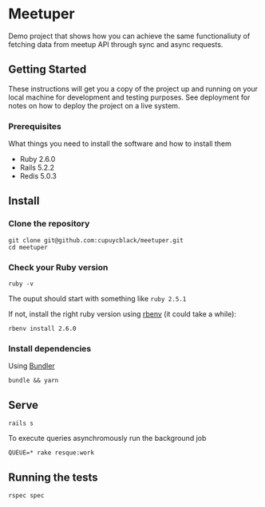 # Meetuper

Demo project that shows how you can achieve the same functionaliuty of fetching data from meetup API through sync and async requests.

## Getting Started

These instructions will get you a copy of the project up and running on your local machine for development and testing purposes. See deployment for notes on how to deploy the project on a live system.

### Prerequisites

What things you need to install the software and how to install them

* Ruby 2.6.0
* Rails 5.2.2
* Redis 5.0.3

## Install

### Clone the repository

```shell
git clone git@github.com:cupuycblack/meetuper.git
cd meetuper
```

### Check your Ruby version

```shell
ruby -v
```

The ouput should start with something like `ruby 2.5.1`

If not, install the right ruby version using [rbenv](https://github.com/rbenv/rbenv) (it could take a while):

```shell
rbenv install 2.6.0
```

### Install dependencies

Using [Bundler](https://github.com/bundler/bundler)

```shell
bundle && yarn
```

## Serve

```shell
rails s
```

To execute queries asynchromously run the background job

```shell
QUEUE=* rake resque:work
```

## Running the tests

```shell
rspec spec
```
